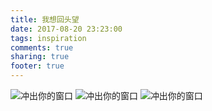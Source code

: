 ```yaml
---
title: 我想回头望
date: 2017-08-20 23:23:00
tags: inspiration
comments: true
sharing: true
footer: true
---
```

![冲出你的窗口](/images/handwriting/Windows98_1.jpg)
![冲出你的窗口](/images/handwriting/Windows98_2.jpg)
![冲出你的窗口](/images/handwriting/Windows98_3.jpg)
